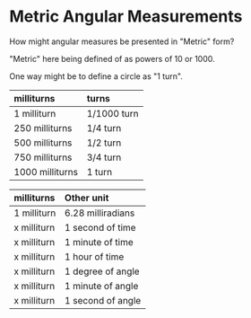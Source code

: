 Metric Angular Measurements
===========================

How might angular measures be presented in "Metric" form?

"Metric" here being defined of as powers of 10 or 1000.

One way might be to define a circle as "1 turn".

| milliturns      | turns       |
| :--             | :--         |
|    1 milliturn  | 1/1000 turn |
|  250 milliturns | 1/4 turn    |
|  500 milliturns | 1/2 turn    |
|  750 milliturns | 3/4 turn    |
| 1000 milliturns | 1 turn      |

| milliturns      | Other unit        |
| :--             | :--               |
| 1 milliturn     | 6.28 milliradians |
| x milliturn     | 1 second of time  |
| x milliturn     | 1 minute of time  |
| x milliturn     | 1 hour of time    |
| x milliturn     | 1 degree of angle |
| x milliturn     | 1 minute of angle |
| x milliturn     | 1 second of angle |

